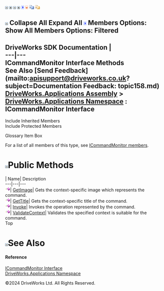 ![](dotnetimages/collapse.gif) ![](dotnetimages/expand.gif) ![](dotnetimages/collapse.gif) ![](dotnetimages/expand.gif) ![](dotnetimages/drpdown.gif) ![](dotnetimages/drpdown_orange.gif) ![](dotnetimages/copycode.gif) ![](dotnetimages/copycodeHighlight.gif)

![](dotnetimages/collapse.gif) Collapse All Expand All ![](dotnetimages/drpdown.gif) Members Options: Show All  Members Options: Filtered   
---  
DriveWorks SDK Documentation  |   
---|---  
ICommandMonitor Interface Methods   
See Also [Send Feedback](mailto:apisupport@driveworks.co.uk?subject=Documentation Feedback: topic158.md)  
[DriveWorks.Applications Assembly](topic13.md) > [DriveWorks.Applications Namespace](topic16.md) : ICommandMonitor Interface  
---  
  
Include Inherited Members    
Include Protected Members    


Glossary Item Box

For a list of all members of this type, see [ICommandMonitor members](topic159.md).

# ![](dotnetimages/collapse.gif)Public Methods

| Name| Description  
---|---|---  
![ Method](dotnetimages/Method.gif)| [GetImage](topic163.md)| Gets the context-specific image which represents the command.   
![ Method](dotnetimages/Method.gif)| [GetTitle](topic164.md)| Gets the context-specific title of the command.   
![ Method](dotnetimages/Method.gif)| [Invoke](topic165.md)| Invokes the operation represented by the command.   
![ Method](dotnetimages/Method.gif)| [ValidateContext](topic166.md)| Validates the specified context is suitable for the command.   
Top

# ![](dotnetimages/collapse.gif)See Also

#### Reference

[ICommandMonitor Interface](topic158.md)   
[DriveWorks.Applications Namespace](topic16.md)

©2024 DriveWorks Ltd. All Rights Reserved.

